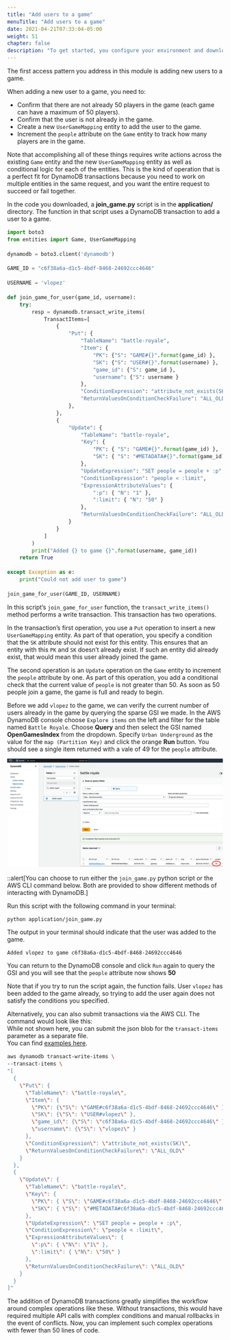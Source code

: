 ```yaml
---
title: "Add users to a game"
menuTitle: "Add users to a game"
date: 2021-04-21T07:33:04-05:00
weight: 51
chapter: false
description: "To get started, you configure your environment and download code that you use during the lab."
---
```


The first access pattern you address in this module is adding new users to a game. 

When adding a new user to a game, you need to:
- Confirm that there are not already 50 players in the game (each game can have a maximum of 50 players).
- Confirm that the user is not already in the game.
- Create a new `UserGameMapping` entity to add the user to the game.
- Increment the `people` attribute on the `Game` entity to track how many players are in the game.
 
Note that accomplishing all of these things requires write actions across the existing `Game` entity and the new `UserGameMapping` entity as well as conditional logic for each of the entities. This is the kind of operation that is a perfect fit for DynamoDB transactions because you need to work on multiple entities in the same request, and you want the entire request to succeed or fail together.

In the code you downloaded, a **join_game.py** script is in the **application/** directory. The function in that script uses a DynamoDB transaction to add a user to a game.

```python
import boto3
from entities import Game, UserGameMapping

dynamodb = boto3.client('dynamodb')

GAME_ID = "c6f38a6a-d1c5-4bdf-8468-24692ccc4646"

USERNAME = 'vlopez'

def join_game_for_user(game_id, username):
    try:
        resp = dynamodb.transact_write_items(
            TransactItems=[
                {
                    "Put": {
                        "TableName": "battle-royale",
                        "Item": {
                            "PK": {"S": "GAME#{}".format(game_id) },
                            "SK": {"S": "USER#{}".format(username) },
                            "game_id": {"S": game_id },
                            "username": {"S": username }
                        },
                        "ConditionExpression": "attribute_not_exists(SK)",
                        "ReturnValuesOnConditionCheckFailure": "ALL_OLD"
                    },
                },
                {
                    "Update": {
                        "TableName": "battle-royale",
                        "Key": {
                            "PK": { "S": "GAME#{}".format(game_id) },
                            "SK": { "S": "#METADATA#{}".format(game_id) },
                        },
                        "UpdateExpression": "SET people = people + :p",
                        "ConditionExpression": "people < :limit",
                        "ExpressionAttributeValues": {
                            ":p": { "N": "1" },
                            ":limit": { "N": "50" }
                        },
                        "ReturnValuesOnConditionCheckFailure": "ALL_OLD"
                    }
                }
            ]
        )
        print("Added {} to game {}".format(username, game_id))
    return True

except Exception as e:
    print("Could not add user to game")

join_game_for_user(GAME_ID, USERNAME)
```

In this script’s `join_game_for_user` function, the `transact_write_items()` method performs a write transaction. This transaction has two operations.

In the transaction’s first operation, you use a `Put` operation to insert a new `UserGameMapping` entity. As part of that operation, you specify a condition that the `SK` attribute should not exist for this entity. This ensures that an entity with this `PK` and `SK` doesn’t already exist. If such an entity did already exist, that would mean this user already joined the game.

The second operation is an `Update` operation on the `Game` entity to increment the `people` attribute by one. As part of this operation, you add a conditional check that the current value of `people` is not greater than 50. As soon as 50 people join a game, the game is full and ready to begin.

Before we add `vlopez` to the game, we can verify the current number of users already in the game by querying the sparse GSI we made. In the AWS DynamoDB console choose `Explore items` on the left and filter for the table named `Battle Royale`. Choose **Query** and then select the GSI named **OpenGamesIndex** from the dropdown. Specify `Urban Underground` as the value for the `map (Partition Key)` and click the orange **Run** button. You should see a single item returned with a vale of 49 for the `people` attribute.

![Query a sparse GSI index from the DynamoDB console](/static/images/game-player-data/join-games/aws-console-dynamodb-gsi-query-opengamesindex.png)

::alert[You can choose to run either the `join_game.py` python script or the AWS CLI command below. Both are provided to show different methods of interacting with DynamoDB.]

Run this script with the following command in your terminal:

```sh
python application/join_game.py
```

The output in your terminal should indicate that the user was added to the game.

```text
Added vlopez to game c6f38a6a-d1c5-4bdf-8468-24692ccc4646
```

You can return to the DynamoDB console and click `Run` again to query the GSI and you will see that the `people` attribute now shows **50**

Note that if you try to run the script again, the function fails. User `vlopez` has been added to the game already, so trying to add the user again does not satisfy the conditions you specified.

Alternatively, you can also submit transactions via the AWS CLI. The command would look like this:  
While not shown here, you can submit the json blob for the `transact-items` parameter as a separate file.  
You can find [examples here](https://docs.aws.amazon.com/cli/latest/reference/dynamodb/transact-write-items.html#examples).

```sh
aws dynamodb transact-write-items \
--transact-items \
"[
  {
    \"Put\": {
      \"TableName\": \"battle-royale\",
      \"Item\": {
        \"PK\": {\"S\": \"GAME#c6f38a6a-d1c5-4bdf-8468-24692ccc4646\" },
        \"SK\": {\"S\": \"USER#vlopez\" },
        \"game_id\": {\"S\": \"c6f38a6a-d1c5-4bdf-8468-24692ccc4646\" },
        \"username\": {\"S\": \"vlopez\" }
      },
      \"ConditionExpression\": \"attribute_not_exists(SK)\",
      \"ReturnValuesOnConditionCheckFailure\": \"ALL_OLD\"
    }
  },
  {
    \"Update\": {
      \"TableName\": \"battle-royale\",
      \"Key\": {
        \"PK\": { \"S\": \"GAME#c6f38a6a-d1c5-4bdf-8468-24692ccc4646\" },
        \"SK\": { \"S\": \"#METADATA#c6f38a6a-d1c5-4bdf-8468-24692ccc4646\" }
      },
      \"UpdateExpression\": \"SET people = people + :p\",
      \"ConditionExpression\": \"people < :limit\",
      \"ExpressionAttributeValues\": {
        \":p\": { \"N\": \"1\" },
        \":limit\": { \"N\": \"50\" }
      },
      \"ReturnValuesOnConditionCheckFailure\": \"ALL_OLD\"
    }
  }
]"
```

The addition of DynamoDB transactions greatly simplifies the workflow around complex operations like these. Without transactions, this would have required multiple API calls with complex conditions and manual rollbacks in the event of conflicts. Now, you can implement such complex operations with fewer than 50 lines of code.
